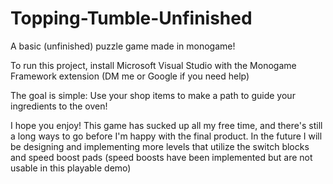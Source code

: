 # Topping-Tumble-Unfinished
A basic (unfinished) puzzle game made in monogame!

To run this project, install Microsoft Visual Studio with the Monogame Framework extension (DM me or Google if you need help)

The goal is simple: Use your shop items to make a path to guide your ingredients to the oven!

I hope you enjoy! This game has sucked up all my free time, and there's still a long ways to go before I'm happy with the final product.
In the future I will be designing and implementing more levels that utilize the switch blocks and speed boost pads (speed boosts have been implemented but are not 
usable in this playable demo)

